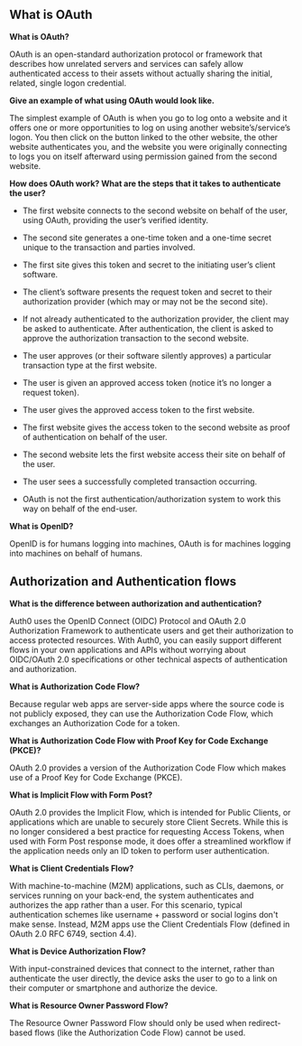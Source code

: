 ## What is OAuth

**What is OAuth?**

OAuth is an open-standard authorization protocol or framework that describes how unrelated servers and services can safely allow authenticated access to their assets without actually sharing the initial, related, single logon credential. 

**Give an example of what using OAuth would look like.**

The simplest example of OAuth is when you go to log onto a website and it offers one or more opportunities to log on using another website’s/service’s logon. You then click on the button linked to the other website, the other website authenticates you, and the website you were originally connecting to logs you on itself afterward using permission gained from the second website.

**How does OAuth work? What are the steps that it takes to authenticate the user?**

* The first website connects to the second website on behalf of the user, using OAuth, providing the user’s verified identity.

* The second site generates a one-time token and a one-time secret unique to the transaction and parties involved.

* The first site gives this token and secret to the initiating user’s client software.

* The client’s software presents the request token and secret to their authorization provider (which may or may not be the second site).

* If not already authenticated to the authorization provider, the client may be asked to authenticate. After authentication, the client is asked to approve the authorization transaction to the second website.

* The user approves (or their software silently approves) a particular transaction type at the first website.

* The user is given an approved access token (notice it’s no longer a request token).

* The user gives the approved access token to the first website.

* The first website gives the access token to the second website as proof of authentication on behalf of the user.

* The second website lets the first website access their site on behalf of the user.

* The user sees a successfully completed transaction occurring.

* OAuth is not the first authentication/authorization system to work this way on behalf of the end-user. 

**What is OpenID?**

OpenID is for humans logging into machines, OAuth is for machines logging into machines on behalf of humans.

## Authorization and Authentication flows

**What is the difference between authorization and authentication?**

Auth0 uses the OpenID Connect (OIDC) Protocol and OAuth 2.0 Authorization Framework to authenticate users and get their authorization to access protected resources. With Auth0, you can easily support different flows in your own applications and APIs without worrying about OIDC/OAuth 2.0 specifications or other technical aspects of authentication and authorization.

**What is Authorization Code Flow?**

Because regular web apps are server-side apps where the source code is not publicly exposed, they can use the Authorization Code Flow, which exchanges an Authorization Code for a token.

**What is Authorization Code Flow with Proof Key for Code Exchange (PKCE)?**

OAuth 2.0 provides a version of the Authorization Code Flow which makes use of a Proof Key for Code Exchange (PKCE).

**What is Implicit Flow with Form Post?**

OAuth 2.0 provides the Implicit Flow, which is intended for Public Clients, or applications which are unable to securely store Client Secrets. While this is no longer considered a best practice for requesting Access Tokens, when used with Form Post response mode, it does offer a streamlined workflow if the application needs only an ID token to perform user authentication.

**What is Client Credentials Flow?**

With machine-to-machine (M2M) applications, such as CLIs, daemons, or services running on your back-end, the system authenticates and authorizes the app rather than a user. For this scenario, typical authentication schemes like username + password or social logins don't make sense. Instead, M2M apps use the Client Credentials Flow (defined in OAuth 2.0 RFC 6749, section 4.4).

**What is Device Authorization Flow?**

With input-constrained devices that connect to the internet, rather than authenticate the user directly, the device asks the user to go to a link on their computer or smartphone and authorize the device. 

**What is Resource Owner Password Flow?**

The Resource Owner Password Flow should only be used when redirect-based flows (like the Authorization Code Flow) cannot be used.
